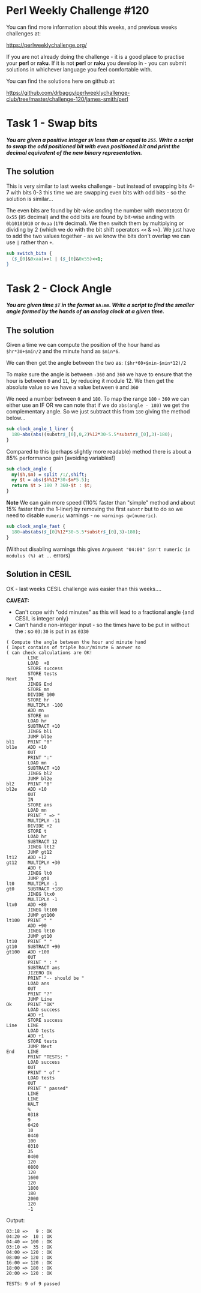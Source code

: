 # Perl Weekly Challenge #120

You can find more information about this weeks, and previous weeks challenges at:

  https://perlweeklychallenge.org/

If you are not already doing the challenge - it is a good place to practise your
**perl** or **raku**. If it is not **perl** or **raku** you develop in - you can
submit solutions in whichever language you feel comfortable with.

You can find the solutions here on github at:

https://github.com/drbaggy/perlweeklychallenge-club/tree/master/challenge-120/james-smith/perl

# Task 1 - Swap bits

***You are given a positive integer `$N` less than or equal to `255`. Write a script to swap the odd positioned bit with even positioned bit and print the decimal equivalent of the new binary representation.***

## The solution

This is very similar to last weeks challenge - but instead of swapping bits 4-7 with bits 0-3 this time we are swapping even bits with odd bits - so the solution is similar...

The even bits are found by bit-wise *and*ing the number with `0b01010101` 0r `0x55` (`85` decimal) and the odd bits are found by bit-wise anding with `0b10101010` or `0xaa` (`170` decimal). We then switch them by multiplying or dividing by 2 {which we do with the bit shift operators `<<` & `>>`}. We just have to add the two values together - as we know the bits don't overlap we can use `|` rather than `+`.

```perl
sub switch_bits {
  ($_[0]&0xaa)>>1 | ($_[0]&0x55)<<1;
}
```

# Task 2 - Clock Angle

***You are given time `$T` in the format `hh:mm`. Write a script to find the smaller angle formed by the hands of an analog clock at a given time.***

## The solution

Given a time we can compute the position of the hour hand as `$hr*30+$min/2` and the minute hand as `$min*6`.

We can then get the angle between the two as: `($hr*60+$min-$min*12)/2`

To make sure the angle is between `-360` and `360` we have to ensure that the hour is between `0` and `11`, by reducing it module 12. We then get the absolute value so we have a value between `0` and `360`

We need a number between `0` and `180`. To map the range `180` - `360` we can either use an IF OR we can note that if we
do `abs(angle - 180)` we get the complementary angle. So we just subtract this from `180` giving the method below...

```perl
sub clock_angle_1_liner {
  180-abs(abs((substr$_[0],0,2)%12*30-5.5*substr$_[0],3)-180);
}
```

Compared to this (perhaps slightly more readable) method there is about a 85% performance gain [avoiding variables!]
```perl
sub clock_angle {
  my($h,$m) = split /:/,shift;
  my $t = abs($h%12*30-$m*5.5);
  return $t > 180 ? 360-$t : $t;
}
```

**Note** We can gain more speed (110% faster than "simple" method and about 15% faster than the 1-liner) by removing the first `substr` but to do so we need to disable `numeric` warnings - `no warnings qw(numeric)`.

```perl
sub clock_angle_fast {
  180-abs(abs($_[0]%12*30-5.5*substr$_[0],3)-180);
}
```

(Without disabling warnings this gives `Argument "04:00" isn't numeric in modulus (%) at ..` errors)

## Solution in CESIL

OK - last weeks CESIL challenge was easier than this weeks....

**CAVEAT:**
 * Can't cope with "odd minutes" as this will lead to a fractional angle {and CESIL is integer only}
 * Can't handle non-integer input - so the times have to be put in without the : so `03:30` is put in as `0330`
```
( Compute the angle between the hour and minute hand
( Input contains of triple hour/minute & answer so
( can check calculations are OK!
        LINE
        LOAD  +0
        STORE success
        STORE tests
Next    IN
        JINEG End
        STORE mn
        DIVIDE 100
        STORE hr
        MULTIPLY -100
        ADD mn
        STORE mn
        LOAD hr
        SUBTRACT +10
        JINEG bl1
        JUMP bl1e
bl1     PRINT "0"
bl1e    ADD +10
        OUT
        PRINT ":"
        LOAD mn
        SUBTRACT +10
        JINEG bl2
        JUMP bl2e
bl2     PRINT "0"
bl2e    ADD +10
        OUT
        IN
        STORE ans
        LOAD mn
        PRINT " => "
        MULTIPLY -11
        DIVIDE +2
        STORE t
        LOAD hr
        SUBTRACT 12
        JINEG lt12
        JUMP gt12
lt12    ADD +12
gt12    MULTIPLY +30
        ADD t
        JINEG lt0
        JUMP gt0
lt0     MULTIPLY -1
gt0     SUBTRACT +180
        JINEG ltx0
        MULTIPLY -1
ltx0    ADD +80
        JINEG lt100
        JUMP gt100
lt100   PRINT " "
        ADD +90
        JINEG lt10
        JUMP gt10
lt10    PRINT " "
gt10    SUBTRACT +90
gt100   ADD +100
        OUT
        PRINT " : "
        SUBTRACT ans
        JIZERO Ok
        PRINT "-- should be "
        LOAD ans
        OUT
        PRINT "?"
        JUMP Line
Ok      PRINT "OK"
        LOAD success
        ADD +1
        STORE success
Line    LINE
        LOAD tests
        ADD +1
        STORE tests
        JUMP Next
End     LINE
        PRINT "TESTS: "
        LOAD success
        OUT
        PRINT " of "
        LOAD tests
        OUT
        PRINT " passed"
        LINE
        LINE
        HALT
        %
        0318
        9
        0420
        10
        0440
        100
        0310
        35
        0400
        120
        0800
        120
        1600
        120
        1800
        180
        2000
        120
        -1
```
Output:
```
03:18 =>   9 : OK
04:20 =>  10 : OK
04:40 => 100 : OK
03:10 =>  35 : OK
04:00 => 120 : OK
08:00 => 120 : OK
16:00 => 120 : OK
18:00 => 180 : OK
20:00 => 120 : OK

TESTS: 9 of 9 passed
```

